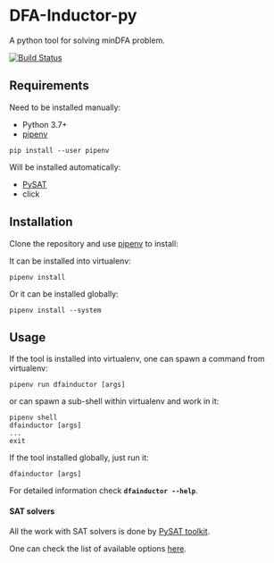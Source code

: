 # DFA-Inductor-py
A python tool for solving minDFA problem.

[![Build Status](https://travis-ci.org/ctlab/DFA-Inductor-py.svg?branch=master)](https://travis-ci.org/ctlab/DFA-Inductor-py)

## Requirements 

Need to be installed manually:

* Python 3.7+
* [pipenv](https://github.com/pypa/pipenv)
```shell script
pip install --user pipenv
```

Will be installed automatically:

* [PySAT](https://github.com/pysathq/pysat)
* click

## Installation

Clone the repository and use [pipenv](https://pipenv.pypa.io/en/latest/basics/) to install:

It can be installed into virtualenv:
```shell script
pipenv install
```

Or it can be installed globally:
```shell script
pipenv install --system
```

## Usage

If the tool is installed into virtualenv, one can spawn a command from virtualenv:
```shell script
pipenv run dfainductor [args]
```
or can spawn a sub-shell within virtualenv and work in it:
```shell script
pipenv shell
dfainductor [args]
...
exit
```

If the tool installed globally, just run it:
```shell script
dfainductor [args]
```

For detailed information check <b>`dfainductor --help`</b>.

#### SAT solvers
 
All the work with SAT solvers is done by [PySAT toolkit](https://github.com/pysathq/pysat).

One can check the list of available options [here](https://pysathq.github.io/docs/html/api/solvers.html#pysat.solvers.SolverNames).